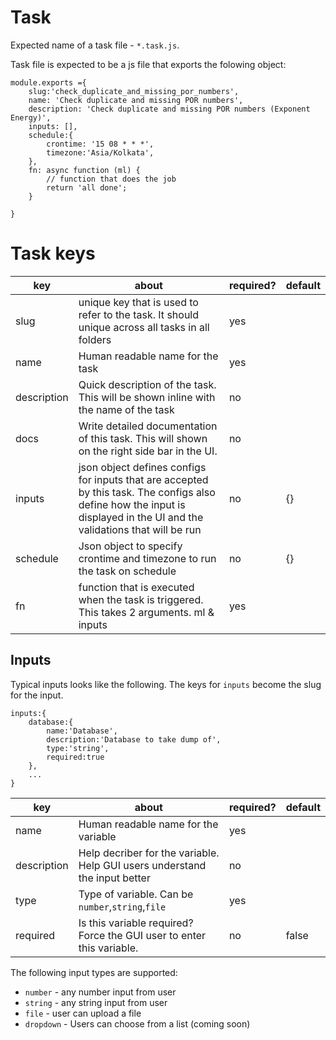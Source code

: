 # Task

Expected name of a task file - `*.task.js`. 

Task file is expected to be a js file that exports the folowing object:
```
module.exports ={
    slug:'check_duplicate_and_missing_por_numbers',
    name: 'Check duplicate and missing POR numbers',
    description: 'Check duplicate and missing POR numbers (Exponent Energy)',
    inputs: [],
    schedule:{
        crontime: '15 08 * * *',
        timezone:'Asia/Kolkata',
    },
    fn: async function (ml) {
        // function that does the job
        return 'all done';
    }
            
}
```

# Task keys

| key | about | required? | default |
|---|---|---|---|
| slug | unique key that is used to refer to the task. It should unique across all tasks in all folders | yes |  |
| name | Human readable name for the task | yes |  |
| description | Quick description of the task. This will be shown inline with the name of the task | no |  |
| docs | Write detailed documentation of this task. This will shown on the right side bar in the UI. | no |  |
| inputs | json object defines configs for inputs that are accepted by this task. The configs also define how the input is displayed in the UI and the validations that will be run | no | {} |
| schedule | Json object to specify crontime and timezone to run the task on schedule | no | {} |
| fn | function that is executed when the task is triggered. This takes 2 arguments. ml & inputs | yes |  |


## Inputs
Typical inputs looks like the following. The keys for `inputs` become the slug for the input. 
```
inputs:{
    database:{
        name:'Database',
        description:'Database to take dump of',
        type:'string',
        required:true
    },
    ... 
}
```

| key         | about                                                                      | required? | default |
|-------------|----------------------------------------------------------------------------|-----------|---------|
| name        | Human readable name for the variable                                       | yes       |         |
| description | Help decriber for the variable. Help GUI users understand the input better | no        |         |
| type        | Type of variable. Can be `number`,`string`,`file`                          | yes       |         |
| required    | Is this variable required? Force the GUI user to enter this variable.      | no        | false   |


The following input types are supported:
- `number` - any number input from user
- `string` - any string input from user
- `file` - user can upload a file
- `dropdown` - Users can choose from a list (coming soon)
